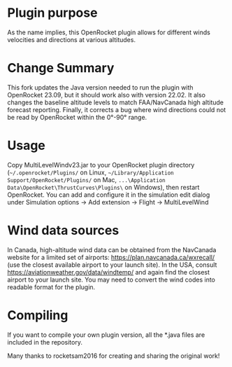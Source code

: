 # Plugin purpose
As the name implies, this OpenRocket plugin allows for different winds velocities and directions at various altitudes. 

# Change Summary
This fork updates the Java version needed to run the plugin with OpenRocket 23.09, but it should work also with version 22.02.
It also changes the baseline altitude levels to match FAA/NavCanada high altitude forecast reporting.
Finally, it corrects a bug where wind directions could not be read by OpenRocket within the 0°-90° range.

# Usage
Copy MultiLevelWindv23.jar to your OpenRocket plugin directory (`~/.openrocket/Plugins/` on Linux, `~/Library/Application Support/OpenRocket/Plugins/` on Mac, `...\Application Data\OpenRocket\ThrustCurves\Plugins\` on Windows), then restart OpenRocket.
You can add and configure it in the simulation edit dialog under Simulation options -> Add extension -> Flight -> MultiLevelWind

# Wind data sources
In Canada, high-altitude wind data can be obtained from the NavCanada website for a limited set of airports: https://plan.navcanada.ca/wxrecall/ (use the closest available airport to your launch site).
In the USA, consult https://aviationweather.gov/data/windtemp/ and again find the closest airport to your launch site.
You may need to convert the wind codes into readable format for the plugin.

# Compiling 
If you want to compile your own plugin version, all the *.java files are included in the repository.

Many thanks to rocketsam2016 for creating and sharing the original work!
